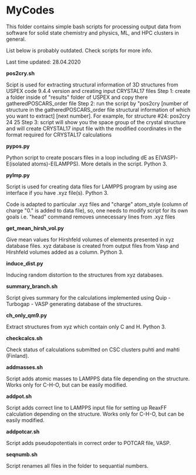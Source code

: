 # MyCodes
This folder contains simple bash scripts for processing output data from software for solid state chemistry and physics, ML, and HPC clusters in general.

List below is probably outdated. Check scripts for more info.

Last time updated: 28.04.2020

**pos2cry.sh**

Scipt is used for extracting structural information of 3D structures from USPEX code 9.4.4 version and creating input CRYSTAL17 files
Step 1: create a folder inside of "results" folder of USPEX and copy there gatheredPOSCARS_order file
Step 2: run the script by "pos2cry [number of structure in the gatheredPOSCARS_order file structural information of which you want to extract] [next number]. For example, for structure #24: pos2cry 24 25 
Step 3: script will show you the space group of the crystal structure and will create CRYSTAL17 input file with the modified coordinates in the format required for CRYSTAL17 calculations

**pypos.py**

Python script to create poscars files in a loop including dE as E(VASP)-E(isolated atoms)-E(LAMPPS). More details in the script. Python 3.

**pylmp.py**

Script is used for creating data files for LAMPPS program by using ase interface if you have .xyz file(s). Python 3.

Code is adapted to particular .xyz files and "charge" atom_style (column of charge "0." is added to data file), so, one needs to modify script for its own goals i.e. "head" command removes unnecessary lines from .xyz files 

**get_mean_hirsh_vol.py**

Give mean values for Hirshfeld volumes of elements presented in xyz database files. xyz database is created from output files from Vasp and Hirshfeld volumes added as a column. Python 3.

**induce_dist.py**

Inducing random distortion to the structures from xyz databases.

**summary_branch.sh**

Script gives summary for the calculations implemented using Quip - Turbogap - VASP generating database of the structures.

**ch_only_qm9.py**

Extract structures from xyz which contain only C and H. Python 3.

**checkcalcs.sh**

Check status of calculations submitted on CSC clusters puhti and mahti (Finland).

**addmasses.sh**

Script adds atomic masses to LAMPPS data file depending on the structure. Works only for C-H-O, but can be easily modified.

**addpot.sh**

Script adds correct line to LAMPPS input file for setting up ReaxFF calculation depending on the structure. Works only for C-H-O, but can be easily modified.

**addpotcar.sh**

Script adds pseudopotentials in correct order to POTCAR file, VASP. 

**seqnumb.sh**

Script renames all files in the folder to sequantial numbers.

